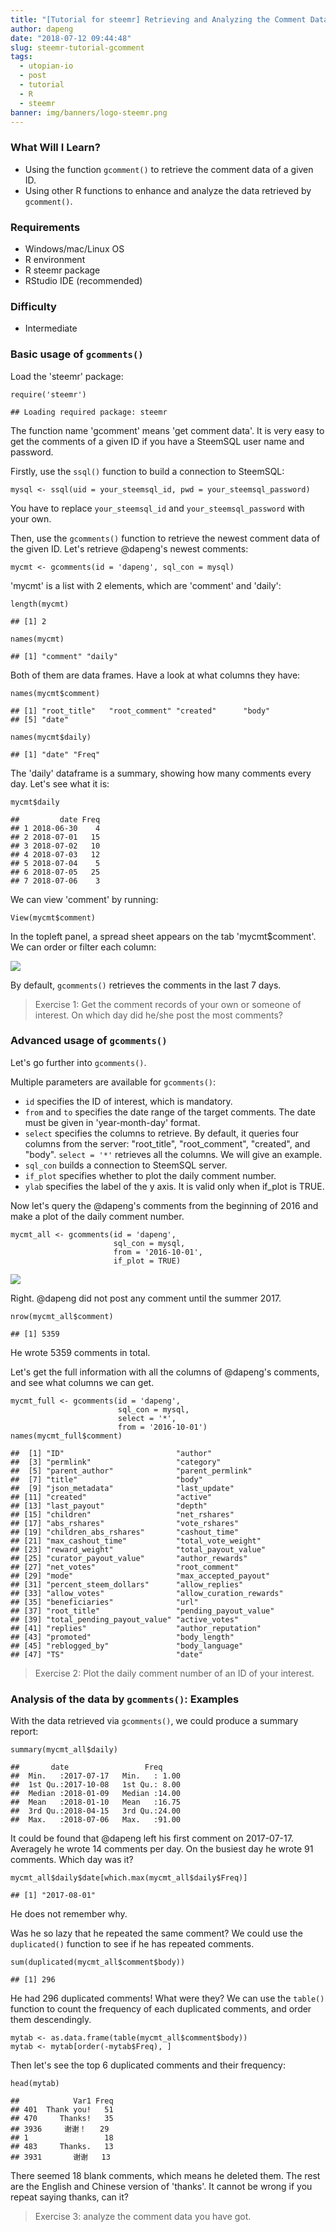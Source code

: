 ```yaml
---
title: "[Tutorial for steemr] Retrieving and Analyzing the Comment Data"
author: dapeng
date: "2018-07-12 09:44:48"
slug: steemr-tutorial-gcomment
tags: 
  - utopian-io
  - post
  - tutorial
  - R
  - steemr
banner: img/banners/logo-steemr.png
---
```


### What Will I Learn?

-   Using the function `gcomment()` to retrieve the comment data of a given ID.
-   Using other R functions to enhance and analyze the data retrieved by `gcomment()`.

<!--more-->

### Requirements

-   Windows/mac/Linux OS
-   R environment
-   R steemr package
-   RStudio IDE (recommended)

### Difficulty

-   Intermediate

### Basic usage of `gcomments()`

Load the 'steemr' package:

    require('steemr')
    
    ## Loading required package: steemr

The function name 'gcomment' means 'get comment data'. It is very easy to get the comments of a given ID if you have a SteemSQL user name and password.

Firstly, use the `ssql()` function to build a connection to SteemSQL:

    mysql <- ssql(uid = your_steemsql_id, pwd = your_steemsql_password)

You have to replace `your_steemsql_id` and `your_steemsql_password` with your own.

Then, use the `gcomments()` function to retrieve the newest comment data of the given ID. Let's retrieve @dapeng's newest comments:

    mycmt <- gcomments(id = 'dapeng', sql_con = mysql)

'mycmt' is a list with 2 elements, which are 'comment' and 'daily':

    length(mycmt)
    
    ## [1] 2
    
    names(mycmt)
    
    ## [1] "comment" "daily"

Both of them are data frames. Have a look at what columns they have:

    names(mycmt$comment)
    
    ## [1] "root_title"   "root_comment" "created"      "body"        
    ## [5] "date"
    
    names(mycmt$daily)
    
    ## [1] "date" "Freq"

The 'daily' dataframe is a summary, showing how many comments every day. Let's see what it is:

    mycmt$daily
    
    ##         date Freq
    ## 1 2018-06-30    4
    ## 2 2018-07-01   15
    ## 3 2018-07-02   10
    ## 4 2018-07-03   12
    ## 5 2018-07-04    5
    ## 6 2018-07-05   25
    ## 7 2018-07-06    3

We can view 'comment' by running:

    View(mycmt$comment)

In the topleft panel, a spread sheet appears on the tab 'mycmt$comment'. We can order or filter each column:

<img src="https://github.com/pzhaonet/steemr-book/raw/master/img/gcomments-1.gif" style="display: block; margin: auto;" />

By default, `gcomments()` retrieves the comments in the last 7 days.

> Exercise 1: Get the comment records of your own or someone of interest. On which day did he/she post the most comments?

### Advanced usage of `gcomments()`

Let's go further into `gcomments()`.

Multiple parameters are available for `gcomments()`:

-   `id` specifies the ID of interest, which is mandatory.
-   `from` and `to` specifies the date range of the target comments. The date must be given in 'year-month-day' format.
-   `select` specifies the columns to retrieve. By default, it queries four columns from the server: "root\_title", "root\_comment", "created", and "body". `select = '*'` retrieves all the columns. We will give an example.
-   `sql_con` builds a connection to SteemSQL server.
-   `if_plot` specifies whether to plot the daily comment number.
-   `ylab` specifies the label of the y axis. It is valid only when if\_plot is TRUE.

Now let's query the @dapeng's comments from the beginning of 2016 and make a plot of the daily comment number.

    mycmt_all <- gcomments(id = 'dapeng', 
                           sql_con = mysql, 
                           from = '2016-10-01', 
                           if_plot = TRUE)
    

<img src="https://github.com/pzhaonet/steemr-book/raw/master/img/gcomments-1-1.png" style="display: block; margin: auto;" />

Right. @dapeng did not post any comment until the summer 2017.


    nrow(mycmt_all$comment)
    
    ## [1] 5359

He wrote 5359 comments in total.

Let's get the full information with all the columns of @dapeng's comments, and see what columns we can get.

    mycmt_full <- gcomments(id = 'dapeng', 
                            sql_con = mysql, 
                            select = '*', 
                            from = '2016-10-01')
    names(mycmt_full$comment)

    ##  [1] "ID"                         "author"                    
    ##  [3] "permlink"                   "category"                  
    ##  [5] "parent_author"              "parent_permlink"           
    ##  [7] "title"                      "body"                      
    ##  [9] "json_metadata"              "last_update"               
    ## [11] "created"                    "active"                    
    ## [13] "last_payout"                "depth"                     
    ## [15] "children"                   "net_rshares"               
    ## [17] "abs_rshares"                "vote_rshares"              
    ## [19] "children_abs_rshares"       "cashout_time"              
    ## [21] "max_cashout_time"           "total_vote_weight"         
    ## [23] "reward_weight"              "total_payout_value"        
    ## [25] "curator_payout_value"       "author_rewards"            
    ## [27] "net_votes"                  "root_comment"              
    ## [29] "mode"                       "max_accepted_payout"       
    ## [31] "percent_steem_dollars"      "allow_replies"             
    ## [33] "allow_votes"                "allow_curation_rewards"    
    ## [35] "beneficiaries"              "url"                       
    ## [37] "root_title"                 "pending_payout_value"      
    ## [39] "total_pending_payout_value" "active_votes"              
    ## [41] "replies"                    "author_reputation"         
    ## [43] "promoted"                   "body_length"               
    ## [45] "reblogged_by"               "body_language"             
    ## [47] "TS"                         "date"

> Exercise 2: Plot the daily comment number of an ID of your interest.

### Analysis of the data by `gcomments()`: Examples

With the data retrieved via `gcomments()`, we could produce a summary report:

    summary(mycmt_all$daily)
    
    ##       date                 Freq      
    ##  Min.   :2017-07-17   Min.   : 1.00  
    ##  1st Qu.:2017-10-08   1st Qu.: 8.00  
    ##  Median :2018-01-09   Median :14.00  
    ##  Mean   :2018-01-10   Mean   :16.75  
    ##  3rd Qu.:2018-04-15   3rd Qu.:24.00  
    ##  Max.   :2018-07-06   Max.   :91.00

It could be found that @dapeng left his first comment on 2017-07-17. Averagely he wrote 14 comments per day. On the busiest day he wrote 91 comments. Which day was it?

    mycmt_all$daily$date[which.max(mycmt_all$daily$Freq)]
    
    ## [1] "2017-08-01"

He does not remember why.

Was he so lazy that he repeated the same comment? We could use the `duplicated()` function to see if he has repeated comments.

    sum(duplicated(mycmt_all$comment$body))
    
    ## [1] 296

He had 296 duplicated comments! What were they? We can use the `table()` function to count the frequency of each duplicated comments, and order them descendingly.

    mytab <- as.data.frame(table(mycmt_all$comment$body))
    mytab <- mytab[order(-mytab$Freq), ]

Then let's see the top 6 duplicated comments and their frequency:

    head(mytab)
    
    ##            Var1 Freq
    ## 401  Thank you!   51
    ## 470     Thanks!   35
    ## 3936     谢谢！   29
    ## 1                 18
    ## 483     Thanks.   13
    ## 3931       谢谢   13

There seemed 18 blank comments, which means he deleted them. The rest are the English and Chinese version of 'thanks'. It cannot be wrong if you repeat saying thanks, can it?

> Exercise 3: analyze the comment data you have got.

